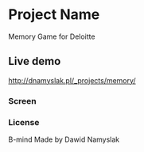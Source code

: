 # Project Name

Memory Game for Deloitte

## Live demo


http://dnamyslak.pl/_projects/memory/



### Screen



### License
B-mind
Made by Dawid Namyslak 


